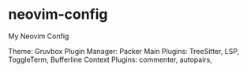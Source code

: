 # neovim-config
My Neovim Config

Theme: Gruvbox
Plugin Manager: Packer
Main Plugins: TreeSitter, LSP, ToggleTerm, Bufferline
Context Plugins: commenter, autopairs,
